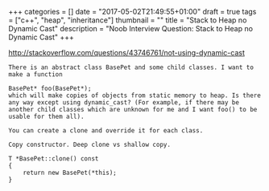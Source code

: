 +++
categories = []
date = "2017-05-02T21:49:55+01:00"
draft = true
tags = ["c++", "heap", "inheritance"]
thumbnail = ""
title = "Stack to Heap no Dynamic Cast"
description = "Noob Interview Question: Stack to Heap no Dynamic Cast"
+++

http://stackoverflow.com/questions/43746761/not-using-dynamic-cast

```
There is an abstract class BasePet and some child classes. I want to make a function

BasePet* foo(BasePet*);
which will make copies of objects from static memory to heap. Is there any way except using dynamic_cast? (For example, if there may be another child classes which are unknown for me and I want foo() to be usable for them all).
```

```
You can create a clone and override it for each class.

Copy constructor. Deep clone vs shallow copy.

T *BasePet::clone() const
{
    return new BasePet(*this);
}
```
